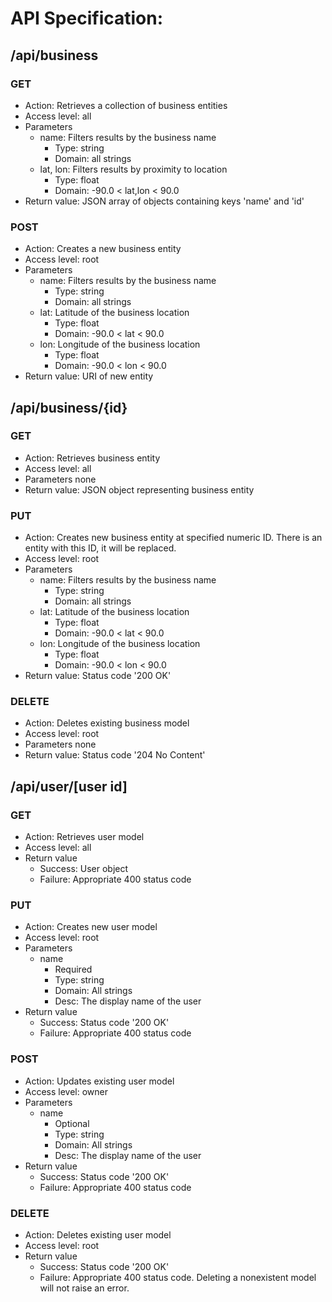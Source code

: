 # API Specification:


## /api/business
### GET
- Action: Retrieves a collection of business entities
- Access level: all
- Parameters
    - name: Filters results by the business name
        - Type: string
        - Domain: all strings
    - lat, lon: Filters results by proximity to location
        - Type: float
        - Domain: -90.0 < lat,lon < 90.0
- Return value: JSON array of objects containing keys 'name' and 'id'

### POST
- Action: Creates a new business entity
- Access level: root
- Parameters
    - name: Filters results by the business name
        - Type: string
        - Domain: all strings
    - lat: Latitude of the business location
        - Type: float
        - Domain: -90.0 < lat < 90.0
    - lon: Longitude of the business location 
        - Type: float
        - Domain: -90.0 < lon < 90.0
- Return value: URI of new entity


## /api/business/{id}
### GET
- Action: Retrieves business entity
- Access level: all
- Parameters
    none
- Return value: JSON object representing business entity

### PUT
- Action: Creates new business entity at specified numeric ID. There is an entity with this ID, it will be replaced.
- Access level: root
- Parameters
    - name: Filters results by the business name
        - Type: string
        - Domain: all strings
    - lat: Latitude of the business location
        - Type: float
        - Domain: -90.0 < lat < 90.0
    - lon: Longitude of the business location 
        - Type: float
        - Domain: -90.0 < lon < 90.0
- Return value: Status code '200 OK'

### DELETE
- Action: Deletes existing business model
- Access level: root
- Parameters
    none
- Return value: Status code '204 No Content'


## /api/user/[user id]
### GET
- Action: Retrieves user model
- Access level: all
- Return value
    - Success: User object
    - Failure: Appropriate 400 status code

### PUT
- Action: Creates new user model
- Access level: root
- Parameters
    - name
        - Required
        - Type:     string
        - Domain:   All strings
        - Desc:     The display name of the user
- Return value
    - Success: Status code '200 OK'
    - Failure: Appropriate 400 status code

### POST
- Action: Updates existing user model
- Access level: owner
- Parameters
    - name
        - Optional
        - Type:     string
        - Domain:   All strings
        - Desc:     The display name of the user
- Return value
    - Success: Status code '200 OK'
    - Failure: Appropriate 400 status code

### DELETE
- Action: Deletes existing user model
- Access level: root
- Return value
    - Success: Status code '200 OK'
    - Failure: Appropriate 400 status code. Deleting a nonexistent model will not raise an error.
